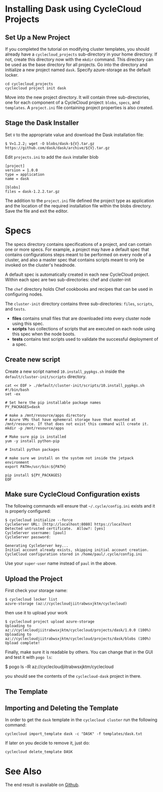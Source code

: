 # Installing Dask using CycleCloud Projects

## Set Up a New Project

If you completed the tutorial on modifying cluster templates, you should already have a `cyclecloud_projects` sub-directory in your home directory. If not, create this directory now with the `mkdir` command. This directory can be used as the base directory for all projects. Go into the directory and initialize a new project named `dask`. Specify azure-storage as the default locker.

    cd cyclecloud_projects
    cyclecloud project init dask

Move into the new project directory. It will contain three sub-directories, one for each component of a CycleCloud project: `blobs`, `specs`, and `templates`. A `project.ini` file containing project properties is also created.


## Stage the Dask Installer

Set `V` to the appropriate value and download the Dask installation file:

    $ V=1.2.2; wget -O blobs/dask-${V}.tar.gz https://github.com/dask/dask/archive/${V}.tar.gz

Edit `projects.ini` to add the `dask` installer blob

    [project]
    version = 1.0.0
    type = application
    name = dask

    [blobs]
    files = dask-1.2.2.tar.gz

The addition to the `project.ini` file defined the project type as application and the location of the required installation file within the blobs directory. Save the file and exit the editor.

# Specs

The specs directory contains specifications of a project, and can contain one or more specs. For example, a project may have a default spec that contains configurations steps meant to be performed on every node of a cluster, and also a master spec that contains scripts meant to only be invoked on the cluster's headnode.

A default spec is automatically created in each new CycleCloud project. Within each spec are two sub-directories: chef and cluster-init

The `chef` directory holds Chef cookbooks and recipes that can be used in configuring nodes.

The `cluster-init` directory contains three sub-directories: `files`, `scripts`, and `tests`.

* **files** contains small files that are downloaded into every cluster node using this spec.
* **scripts** has collections of scripts that are executed on each node using this spec when the node boots.
* **tests** contains test scripts used to validate the successful deployment of a spec.

## Create new script

Create a new script named `10.install_pypkgs.sh` inside the `default/cluster-init/scripts` directory.

    cat << EOF > ./default/cluster-init/scripts/10.install_pypkgs.sh
    #!/bin/bash
    set -ex

    # Set here the pip installable package names
    PY_PACKAGES=dask

    # make a /mnt/resource/apps directory
    # Azure VMs that have ephemeral storage have that mounted at /mnt/resource. If that does not exist this command will create it.
    mkdir -p /mnt/resource/apps

    # Make sure pip is installed
    yum -y install python-pip

    # Install python packages

    # make sure we install on the system not inside the jetpack environment
    export PATH=/usr/bin:${PATH}

    pip install ${PY_PACKAGES}
    EOF

## Make sure CycleCloud Configuration exists

The following commands will ensure that `~/.cycle/config.ini` exists and it is properly configured:

    $ cyclecloud initialize --force
    CycleServer URL: [http://localhost:8080] https://localhost
    Detected untrusted certificate.  Allow?: [yes]
    CycleServer username: [paul]
    CycleServer password:
    
    Generating CycleServer key...
    Initial account already exists, skipping initial account creation.
    CycleCloud configuration stored in /home/paul/.cycle/config.ini

Use your `super-user` name instead of `paul` in the above.

## Upload the Project

First check your storage name:

    $ cyclecloud locker list
    azure-storage (az://cyclecloudjiitrabwsxjktm/cyclecloud)

then use it to upload your work

    $ cyclecloud project upload azure-storage
    Uploading to az://cyclecloudjiitrabwsxjktm/cyclecloud/projects/dask/1.0.0 (100%)
    Uploading to az://cyclecloudjiitrabwsxjktm/cyclecloud/projects/dask/blobs (100%)
    Upload complete!

Finally, make sure it is readable by others. You can change that in the GUI and test it with `pogo ls`:

   $ pogo ls -lR az://cyclecloudjiitrabwsxjktm/cyclecloud

you should see the contents of the `cyclecloud-dask` project in there.

## The Template



## Importing and Deleting the Template

In order to get the `dask` template in the `cyclecloud cluster` run the following command:

    cyclecloud import_template dask -c "DASK" -f templates/dask.txt

If later on you decide to remove it, just do:

    cyclecloud delete_template DASK

# See Also

The end result is available on [Github](https://github.com/pirofti/cyclecloud-dask).
